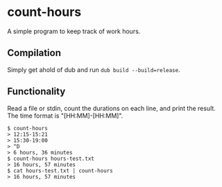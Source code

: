 # count-hours
A simple program to keep track of work hours.

## Compilation
Simply get ahold of dub and run `dub build --build=release`.

## Functionality
Read a file or stdin, count the durations on each line, and print
the result. The time format is "[HH:MM]-[HH:MM]".
```
$ count-hours
> 12:15-15:21
> 15:30-19:00
> ^D
> 6 hours, 36 minutes
$ count-hours hours-test.txt
> 16 hours, 57 minutes
$ cat hours-test.txt | count-hours
> 16 hours, 57 minutes
```
